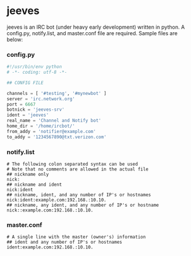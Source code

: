 # jeeves

jeeves is an IRC bot (under heavy early development) written in python.  A config.py, notify.list, and master.conf file are required.  Sample files are below:

### config.py
```python
#!/usr/bin/env python
# -*- coding: utf-8 -*-

## CONFIG FILE

channels = [ '#testing', '#mynewbot' ]
server = 'irc.network.org'
port = 6667
botnick = 'jeeves-srv'
ident = 'jeeves'
real_name = 'Channel and Notify bot'
home_dir = '/home/ircbot/'
from_addy = 'notifier@example.com'
to_addy = '1234567890@txt.verizon.com'
```

### notify.list
```
# The following colon separated syntax can be used
# Note that no comments are allowed in the actual file
## nickname only
nick:
## nickname and ident
nick:ident
## nickname, ident, and any number of IP's or hostnames
nick:ident:example.com:192.168.:10.10.
## nickname, any ident, and any number of IP's or hostname
nick::example.com:192.168.:10.10.
```

### master.conf
```
# A single line with the master (owner's) information
## ident and any number of IP's or hostnames
ident:example.com:192.168.:10.10.
```
